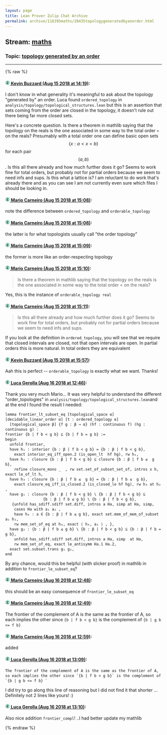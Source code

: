 ```yaml
---
layout: page
title: Lean Prover Zulip Chat Archive 
permalink: archive/116395maths/28435topologygeneratedbyanorder.html
---
```


## Stream: [maths](index.html)
### Topic: [topology generated by an order](28435topologygeneratedbyanorder.html)

---


{% raw %}
#### [![Click to go to Zulip](../../assets/img/zulip2.png) Kevin Buzzard (Aug 15 2018 at 14:19)](https://leanprover.zulipchat.com/#narrow/stream/116395-maths/topic/topology%20generated%20by%20an%20order/near/132171480):
I don't know in what generality it's meaningful to ask about the topology "generated by" an order. Luca found `ordered_topology` in `analysis/topology/topological_structures.lean` but this is an assertion that sets coming from the order are closed in the topology, it doesn't rule out there being far more closed sets. 

Here's a concrete question. Is there a theorem in mathlib saying that the topology on the reals is the one associated in some way to the total order `<` on the reals? Presumably with a total order one can define basic open sets $$\{x : a<x<b\}$$ for each pair $$(a,b)$$. Is this all there already and how much further does it go? Seems to work fine for total orders, but probably not for partial orders because we seem to need infs and sups. Is this what a lattice is? I am reluctant to do work that's already there and as you can see I am not currently even sure which files I should be looking in.

#### [![Click to go to Zulip](../../assets/img/zulip2.png) Mario Carneiro (Aug 15 2018 at 15:08)](https://leanprover.zulipchat.com/#narrow/stream/116395-maths/topic/topology%20generated%20by%20an%20order/near/132173596):
note the difference between `ordered_topology` and `orderable_topology`

#### [![Click to go to Zulip](../../assets/img/zulip2.png) Mario Carneiro (Aug 15 2018 at 15:08)](https://leanprover.zulipchat.com/#narrow/stream/116395-maths/topic/topology%20generated%20by%20an%20order/near/132173603):
the latter is for what topologists usually call "the order topology"

#### [![Click to go to Zulip](../../assets/img/zulip2.png) Mario Carneiro (Aug 15 2018 at 15:09)](https://leanprover.zulipchat.com/#narrow/stream/116395-maths/topic/topology%20generated%20by%20an%20order/near/132173635):
the former is more like an order-respecting topology

#### [![Click to go to Zulip](../../assets/img/zulip2.png) Mario Carneiro (Aug 15 2018 at 15:10)](https://leanprover.zulipchat.com/#narrow/stream/116395-maths/topic/topology%20generated%20by%20an%20order/near/132173703):
> Is there a theorem in mathlib saying that the topology on the reals is the one associated in some way to the total order < on the reals?

Yes, this is the instance of `orderable_topology real`

#### [![Click to go to Zulip](../../assets/img/zulip2.png) Mario Carneiro (Aug 15 2018 at 15:11)](https://leanprover.zulipchat.com/#narrow/stream/116395-maths/topic/topology%20generated%20by%20an%20order/near/132173758):
> Is this all there already and how much further does it go? Seems to work fine for total orders, but probably not for partial orders because we seem to need infs and sups. 

If you look at the definition in `ordered_topology`, you will see that we require that closed intervals are closed, not that open intervals are open. In partial orders this is more natural. In total orders they are equivalent

#### [![Click to go to Zulip](../../assets/img/zulip2.png) Kevin Buzzard (Aug 15 2018 at 15:57)](https://leanprover.zulipchat.com/#narrow/stream/116395-maths/topic/topology%20generated%20by%20an%20order/near/132175935):
Aah this is perfect -- `orderable_topology` is exactly what we want. Thanks!

#### [![Click to go to Zulip](../../assets/img/zulip2.png) Luca Gerolla (Aug 16 2018 at 12:46)](https://leanprover.zulipchat.com/#narrow/stream/116395-maths/topic/topology%20generated%20by%20an%20order/near/132231564):
Thank you very much Mario... It was very helpful to understand the different "order_topologies" in `analysis/topology/topological_structures.lean`and at the end I found the result I needed: 
```lean
lemma frontier_lt_subset_eq [topological_space α] [decidable_linear_order α] [t : ordered_topology α]
  [topological_space β] {f g : β → α} (hf : continuous f) (hg : continuous g) : 
frontier {b | f b < g b} ⊆ {b | f b = g b} :=
begin 
  unfold frontier, 
  have h₁ : interior {b : β | f b < g b} = {b : β | f b < g b}, 
    exact interior_eq_iff_open.2 (is_open_lt  hf hg), rw h₁, 
  have h₂ : closure {b : β | f b < g b} ⊆ closure {b : β | f b ≤  g b}, 
    refine closure_mono _  , rw set.set_of_subset_set_of, intros x h, exact le_of_lt h, 
  have h₃ : closure {b : β | f b ≤  g b} = {b : β | f b ≤  g b}, 
    exact closure_eq_iff_is_closed.2 (is_closed_le hf hg), rw h₃ at h₂ , 
  have g₁ : closure {b : β | f b < g b} \ {b : β | f b < g b} ⊆ 
                 {b : β | f b ≤ g b} \ {b : β | f b < g b}, 
   {unfold has_sdiff.sdiff set.diff, intros a Ha, simp at Ha, simp, 
    cases Ha with a₁ a₂ , 
    have h₄ : a ∈ {b : β | f b ≤ g b}, exact set.mem_of_mem_of_subset a₁ h₂, 
    rw mem_set_of_eq at h₄, exact ⟨ h₄, a₂ ⟩ , }, 
  have g₂ : {b : β | f b ≤ g b} \ {b : β | f b < g b} ⊆ {b : β | f b = g b}, 
    unfold has_sdiff.sdiff set.diff, intros a Ha, simp  at Ha, 
    rw mem_set_of_eq, exact le_antisymm Ha.1 Ha.2, 
  exact set.subset.trans g₁ g₂,  
end
```
By any chance, would this be helpful (with slicker proof) in mathlib in addition to `frontier_le_subset_eq`?

#### [![Click to go to Zulip](../../assets/img/zulip2.png) Mario Carneiro (Aug 16 2018 at 12:48)](https://leanprover.zulipchat.com/#narrow/stream/116395-maths/topic/topology%20generated%20by%20an%20order/near/132231657):
this should be an easy consequence of `frontier_le_subset_eq`

#### [![Click to go to Zulip](../../assets/img/zulip2.png) Mario Carneiro (Aug 16 2018 at 12:49)](https://leanprover.zulipchat.com/#narrow/stream/116395-maths/topic/topology%20generated%20by%20an%20order/near/132231681):
The frontier of the complement of A is the same as the frontier of A, so each implies the other since `{b | f b < g b}` is the complement of `{b | g b <= f b} `

#### [![Click to go to Zulip](../../assets/img/zulip2.png) Mario Carneiro (Aug 16 2018 at 12:59)](https://leanprover.zulipchat.com/#narrow/stream/116395-maths/topic/topology%20generated%20by%20an%20order/near/132232056):
added

#### [![Click to go to Zulip](../../assets/img/zulip2.png) Luca Gerolla (Aug 16 2018 at 13:09)](https://leanprover.zulipchat.com/#narrow/stream/116395-maths/topic/topology%20generated%20by%20an%20order/near/132232441):

```quote
The frontier of the complement of A is the same as the frontier of A, so each implies the other since `{b | f b < g b}` is the complement of `{b | g b <= f b} `
```
I did try to go along this line of reasoning but  I did not find it that shorter ... Definitely not 2 lines like yours! :)

#### [![Click to go to Zulip](../../assets/img/zulip2.png) Luca Gerolla (Aug 16 2018 at 13:10)](https://leanprover.zulipchat.com/#narrow/stream/116395-maths/topic/topology%20generated%20by%20an%20order/near/132232506):
Also nice addition  `frontier_compl`! ..I had better update my mathlib


{% endraw %}
